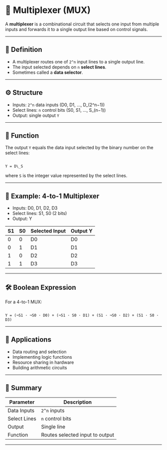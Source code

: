 <!-- File: digital_logic/multiplexer.md -->

# 🔀 Multiplexer (MUX)

A **multiplexer** is a combinational circuit that selects one input from multiple inputs and forwards it to a single output line based on control signals.

---

## 🧩 Definition

- A multiplexer routes one of `2^n` input lines to a single output line.
- The input selected depends on `n` **select lines**.
- Sometimes called a **data selector**.

---

## ⚙️ Structure

- Inputs: `2^n` data inputs (D0, D1, ..., D_(2^n−1))
- Select lines: `n` control bits (S0, S1, ..., S_(n−1))
- Output: single output `Y`

---

## 🧮 Function

The output `Y` equals the data input selected by the binary number on the select lines:

```

Y = D\_S

```

where `S` is the integer value represented by the select lines.

---

## 📐 Example: 4-to-1 Multiplexer

- Inputs: D0, D1, D2, D3
- Select lines: S1, S0 (2 bits)
- Output: Y

| S1 | S0 | Selected Input | Output Y |
|----|----|----------------|----------|
| 0  | 0  | D0             | D0       |
| 0  | 1  | D1             | D1       |
| 1  | 0  | D2             | D2       |
| 1  | 1  | D3             | D3       |

---

## 🛠️ Boolean Expression

For a 4-to-1 MUX:

```

Y = (¬S1 · ¬S0 · D0) + (¬S1 · S0 · D1) + (S1 · ¬S0 · D2) + (S1 · S0 · D3)

```

---

## 🔧 Applications

- Data routing and selection
- Implementing logic functions
- Resource sharing in hardware
- Building arithmetic circuits

---

## 📌 Summary

| Parameter         | Description                  |
|-------------------|------------------------------|
| Data Inputs       | `2^n` inputs                 |
| Select Lines      | `n` control bits             |
| Output            | Single line                  |
| Function          | Routes selected input to output |

---

